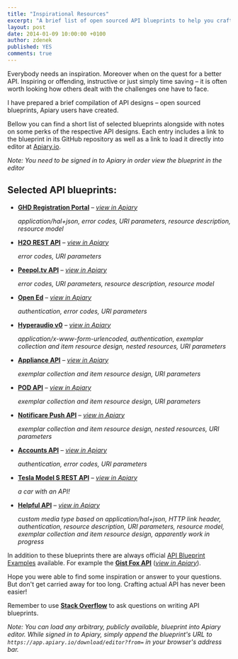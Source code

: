 ```yaml
---
title: "Inspirational Resources"
excerpt: "A brief list of open sourced API blueprints to help you craft a better API"
layout: post
date: 2014-01-09 10:00:00 +0100
author: zdenek
published: YES
comments: true
---
```


Everybody needs an inspiration. Moreover when on the quest for a better API. Inspiring or offending, instructive or just simply time saving – it is often worth looking how others dealt with the challenges one have to face. 

I have prepared a brief compilation of  API designs – open sourced blueprints, Apiary users have created. 

Bellow you can find a short list of selected blueprints alongside with notes on some perks of the respective API designs. Each entry includes a link to the blueprint in its GitHub repository as well as a link to load it directly into editor at [Apiary.io](http://apiary.io). 

*Note: You need to be signed in to Apiary in order view the blueprint in the editor*

## Selected API blueprints:

- [**GHD Registration Portal**](https://github.com/worldspawn/apiary/blob/master/apiary.apib) – [*view in Apiary*](https://app.apiary.io/download/editor?from=https://raw.githubusercontent.com/worldspawn/apiary/master/apiary.apib)
 
	*application/hal+json, error codes, URI parameters, resource description, resource model*
	
- [**H2O REST API**](https://github.com/mmalohlava/babylon4apiaryio/blob/master/apiary.apib) – [*view in Apiary*](https://app.apiary.io/download/editor?from=https://raw.githubusercontent.com/mmalohlava/babylon4apiaryio/master/apiary.apib)

	*error codes, URI parameters*
	
- [**Peepol.tv API**](https://github.com/peepoltv/peepoltv-api/blob/master/apiary.apib) – [*view in Apiary*](https://app.apiary.io/download/editor?from=https://raw.githubusercontent.com/peepoltv/peepoltv-api/master/apiary.apib)

	*error codes, URI parameters, resource description, resource model*

- [**Open Ed**](https://github.com/openedinc/openedapi/blob/master/apiary.apib) – [*view in Apiary*](https://app.apiary.io/download/editor?from=https://raw.githubusercontent.com/openedinc/openedapi/master/apiary.apib)

	*authentication, error codes, URI parameters*

- [**Hyperaudio v0**](https://github.com/hyperaudio-dev/ha-api/blob/master/apiary.apib)  – [*view in Apiary*](https://app.apiary.io/download/editor?from=https://raw.githubusercontent.com/hyperaudio-dev/ha-api/master/apiary.apib)

	*application/x-www-form-urlencoded, authentication, exemplar collection and item resource design, nested resources, URI parameters*

- [**Appliance API**](https://github.com/t0mpr1c3/homenet-apib/blob/master/apiary.apib) – [*view in Apiary*](https://app.apiary.io/download/editor?from=https://raw.githubusercontent.com/t0mpr1c3/homenet-rest/master/apiary.apib)

	*exemplar collection and item resource design, URI parameters*

- [**POD API**](https://github.com/dwcaraway/podserve/blob/master/apiary.apib) – [*view in Apiary*](https://app.apiary.io/download/editor?from=https://raw.githubusercontent.com/dwcaraway/podserve/master/apiary.apib)

	*exemplar collection and item resource design, URI parameters*

- [**Notificare Push API**](https://github.com/Notificare/apiblueprint/blob/master/apiary.apib) – [*view in Apiary*](https://app.apiary.io/download/editor?from=https://raw.githubusercontent.com/Notificare/apiblueprint/master/apiary.apib)

	*exemplar collection and item resource design, nested resources, URI parameters*

- [**Accounts API**](https://github.com/Saltbox/waxapi/blob/master/apiary.apib)  – [*view in Apiary*](https://app.apiary.io/download/editor?from=https://raw.githubusercontent.com/Saltbox/waxapi/master/apiary.apib)

	*authentication, error codes, URI parameters*

- [**Tesla Model S REST API**](https://github.com/timdorr/model-s-api/blob/master/apiary.apib) – [*view in Apiary*](https://app.apiary.io/download/editor?from=https://raw.githubusercontent.com/timdorr/model-s-api/master/apiary.apib)

	*a car with an API!*

- [**Helpful API**](https://github.com/asm-helpful/helpful-web/blob/master/apiary.apib) – [*view in Apiary*](https://app.apiary.io/download/editor?from=https://raw.githubusercontent.com/asm-helpful/helpful-web/master/apiary.apib)

	*custom media type based on application/hal+json, HTTP link header, authentication, resource description, URI parameters, resource model, exemplar collection and item resource design, apparently work in progress*

In addition to these blueprints there are always official [API Blueprint Examples](https://github.com/apiaryio/api-blueprint/tree/master/examples) available. For example the [**Gist Fox API**](https://github.com/apiaryio/api-blueprint/blob/master/examples/Gist%20Fox%20API.md) ([*view in Apiary*](https://app.apiary.io/download/editor?from=https://raw.githubusercontent.com/apiaryio/api-blueprint/master/examples/Gist%20Fox%20API.md)).

Hope you were able to find some inspiration or answer to your questions. But don't get carried away for too long. Crafting actual API has never been easier!

Remember to use [**Stack Overflow**](http://stackoverflow.com/questions/tagged/apiblueprint) to ask questions on writing API blueprints.

*Note: You can load any arbitrary, publicly available, blueprint into Apiary editor. While signed in to Apiary, simply append the blueprint's URL to `https://app.apiary.io/download/editor?from=` in your browser's address bar.*


